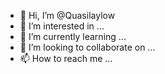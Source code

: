 - 👋 Hi, I’m @Quasilaylow
- 👀 I’m interested in ...
- 🌱 I’m currently learning ...
- 💞️ I’m looking to collaborate on ...
- 📫 How to reach me ...

<!---
Quasilaylow/Quasilaylow is a ✨ special ✨ repository because its `README.md` (this file) appears on your GitHub profile.
You can click the Preview link to take a look at your changes.
--->
